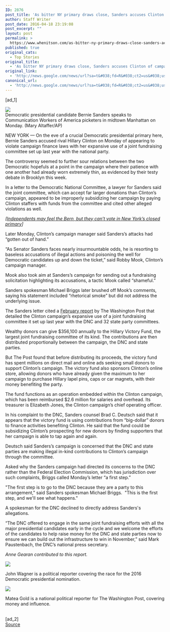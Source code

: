 ```yaml
---
ID: 2876
post_title: 'As bitter NY primary draws close, Sanders accuses Clinton of campaign finance violations &#8211; Washington Post'
author: Staff Writer
post_date: 2016-04-18 23:19:08
post_excerpt: ""
layout: post
permalink: >
  https://www.whenitson.com/as-bitter-ny-primary-draws-close-sanders-accuses-clinton-of-campaign-finance-violations-washington-post/
published: true
original_cats:
  - Top Stories
original_title:
  - 'As bitter NY primary draws close, Sanders accuses Clinton of campaign finance violations - Washington Post'
original_link:
  - 'http://news.google.com/news/url?sa=t&#038;fd=R&#038;ct2=us&#038;usg=AFQjCNFOrKUnb2BA9mW3jgKMLJ0rp17gBA&#038;clid=c3a7d30bb8a4878e06b80cf16b898331&#038;cid=52779083856960&#038;ei=amsVV8jNCM-iwAH6oY64Cg&#038;url=https://www.washingtonpost.com/news/post-politics/wp/2016/04/18/as-bitter-n-y-primary-draws-close-sanders-accuses-clinton-of-campaign-finance-violations/'
canonical_url:
  - 'http://news.google.com/news/url?sa=t&#038;fd=R&#038;ct2=us&#038;usg=AFQjCNFOrKUnb2BA9mW3jgKMLJ0rp17gBA&#038;clid=c3a7d30bb8a4878e06b80cf16b898331&#038;cid=52779083856960&#038;ei=amsVV8jNCM-iwAH6oY64Cg&#038;url=https://www.washingtonpost.com/news/post-politics/wp/2016/04/18/as-bitter-n-y-primary-draws-close-sanders-accuses-clinton-of-campaign-finance-violations/'
---
```

 [ad_1]
<br><div id="article-body" readability="102.2619047619">  <article itemprop="articleBody" readability="93.716482460356"><div class="inline-content inline-photo inline-photo-normal"> <a name="d0f50c7aa5"/> <img class="unprocessed" data-hi-res-src="https://img.washingtonpost.com/wp-apps/imrs.php?src=https://img.washingtonpost.com/rf/image_908w/2010-2019/Wires/Videos/201604/Reuters/Images/20160418_sanders_bullhorn.jpg&amp;w=1484" data-low-res-src="http://www.whenitson.com/wp-content/uploads/2016/04/As-bitter-NY-primary-draws-close-Sanders-accuses-Clinton-of-campaign-finance-violations-Washington-Post.jpg" src="http://www.whenitson.com/wp-content/uploads/2016/04/As-bitter-NY-primary-draws-close-Sanders-accuses-Clinton-of-campaign-finance-violations-Washington-Post.jpg"/><br/><span class="pb-caption">Democratic presidential candidate Bernie Sanders speaks to Communication Workers of America picketers in midtown Manhattan on Monday. (Mary Altaffer/AP)</span> </div> <p><span style="font-weight: 400;">NEW YORK — On the eve of a crucial Democratic presidential primary here, Bernie Sanders accused rival Hillary Clinton on Monday of appearing to violate campaign finance laws with her expansive use of a joint fundraising committee set up last year with the national party.</span></p> <p><span style="font-weight: 400;">The controversy seemed to further sour relations between the two Democratic hopefuls at a point in the campaign where their patience with one another had already worn extremely thin, as evidenced by their testy debate in Brooklyn this week.</span></p> <p><span style="font-weight: 400;">In a letter to the Democratic National Committee, a lawyer for Sanders said the joint committee, which can accept far larger donations than Clinton’s campaign, appeared to be improperly subsidizing her campaign by paying Clinton staffers with funds from the committee and cited other alleged violations as well.</span></p> <p channel="wp.com" class="interstitial-link"> <i> [<a href="https://www.washingtonpost.com/politics/independents-may-feel-the-bern-but-they-cant-vote-in-new-yorks-closed-primary/2016/04/17/9d764134-0291-11e6-9203-7b8670959b88_story.html">Independents may feel the Bern, but they can’t vote in New York’s closed primary</a>] </i> </p> <p><span style="font-weight: 400;">Later Monday, Clinton’s campaign manager said Sanders’s attacks had “gotten out of hand.”</span></p> <p><span style="font-weight: 400;">“As Senator Sanders faces nearly insurmountable odds, he is resorting to baseless accusations of illegal actions and poisoning the well for Democratic candidates up and down the ticket,” said Robby Mook, Clinton’s campaign manager. </span></p> <p>Mook also took aim at Sanders’s campaign for sending out a fundraising solicitation highlighting its accusations, a tactic Mook called “shameful.”</p> <p>Sanders spokesman Michael Briggs later brushed off Mook’s comments, saying his statement included “rhetorical smoke” but did not address the underlying issue.</p> <p><span style="font-weight: 400;">The Sanders letter cited a </span><a href="https://www.washingtonpost.com/politics/democratic-party-fundraising-effort-helps-clinton-find-new-donors-too/2016/02/19/b8535cea-d68f-11e5-b195-2e29a4e13425_story.html"><span style="font-weight: 400;">February report</span></a><span style="font-weight: 400;"> by The Washington Post that detailed the Clinton campaign’s expansive use of a joint fundraising committee it set up last year with the DNC and 32 state party committees.</span></p> <p><span style="font-weight: 400;">Wealthy donors can give $356,100 annually to the Hillary Victory Fund, the largest joint fundraising committee of its kind. The contributions are then distributed proportionally between the campaign, the DNC and state parties.</span></p> <p><span style="font-weight: 400;">But The Post found that before distributing its proceeds, the victory fund has spent millions on direct mail and online ads seeking small donors to support Clinton’s campaign. The victory fund also sponsors Clinton’s online store, allowing donors who have already given the maximum to her campaign to purchase Hillary lapel pins, caps or car magnets, with their money benefiting the party.</span></p> <p><span style="font-weight: 400;">The fund functions as an operation embedded within the Clinton campaign, which has been reimbursed $2.6 million for salaries and overhead. Its treasurer is Elizabeth Jones, the Clinton campaign’s chief operating officer.</span></p> <p><span style="font-weight: 400;">In his complaint to the DNC, Sanders counsel Brad C. Deutsch said that it appears that the victory fund is using contributions from “big-dollar” donors to finance activities benefiting Clinton. He said that the fund could be subsidizing Clinton’s prospecting for new donors by finding supporters that her campaign is able to tap again and again.</span></p> <p><span style="font-weight: 400;">Deutsch said Sanders’s campaign is concerned that the DNC and state parties are making illegal in-kind contributions to Clinton’s campaign through the committee.</span></p> <p><span style="font-weight: 400;">Asked why the Sanders campaign had directed its concerns to the DNC rather than the Federal Election Commission, which has jurisdiction over such complaints, Briggs called Monday’s letter “a first step.”</span></p> <p><span style="font-weight: 400;">"The first step is to go to the DNC because they are a party to this arrangement," said Sanders spokesman Michael Briggs.  "This is the first step, and we'll see what happens."</span></p> <p><span style="font-weight: 400;">A spokesman for the DNC declined to directly address Sanders's allegations.</span></p> <p><span style="font-weight: 400;">“The DNC offered to engage in the same joint fundraising efforts with all the major presidential candidates early in the cycle and we welcome the efforts of the candidates to help raise money for the DNC and state parties now to ensure we can build out the infrastructure to win in November,” said Mark Paustenbach, the DNC’s national press secretary.</span></p> <p><em>Anne Gearan contributed to this report.</em></p></article> <div class="post-body-sig-line" readability="33"><a href="http://www.washingtonpost.com/people/john-wagner"><img src="http://www.whenitson.com/wp-content/uploads/2016/04/1461021548_73_As-bitter-NY-primary-draws-close-Sanders-accuses-Clinton-of-campaign-finance-violations-Washington-Post.jpg" data-threshold="480" class="post-body-headshot-left "/></a><p>John Wagner is a political reporter covering the race for the 2016 Democratic presidential nomination.</p></div><div class="post-body-sig-line" readability="33"><a href="http://www.washingtonpost.com/people/matea-gold"><img src="http://www.whenitson.com/wp-content/uploads/2016/04/1461021548_653_As-bitter-NY-primary-draws-close-Sanders-accuses-Clinton-of-campaign-finance-violations-Washington-Post.jpg" data-threshold="480" class="post-body-headshot-left "/></a><p>Matea Gold is a national political reporter for The Washington Post, covering money and influence.</p></div> </div>
<br>[ad_2]
<br><a href="http://news.google.com/news/url?sa=t&#038;fd=R&#038;ct2=us&#038;usg=AFQjCNFOrKUnb2BA9mW3jgKMLJ0rp17gBA&#038;clid=c3a7d30bb8a4878e06b80cf16b898331&#038;cid=52779083856960&#038;ei=amsVV8jNCM-iwAH6oY64Cg&#038;url=https://www.washingtonpost.com/news/post-politics/wp/2016/04/18/as-bitter-n-y-primary-draws-close-sanders-accuses-clinton-of-campaign-finance-violations/">Source </a>